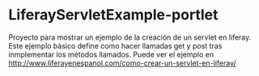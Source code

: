 # LiferayServletExample-portlet

Proyecto para mostrar un ejemplo de la creación de un servlet en liferay. Este ejemplo básico define como hacer llamadas get y post tras inmplementar los métodos llamados.
Puede ver el ejemplo en http://www.liferayenespanol.com/como-crear-un-servlet-en-liferay/
